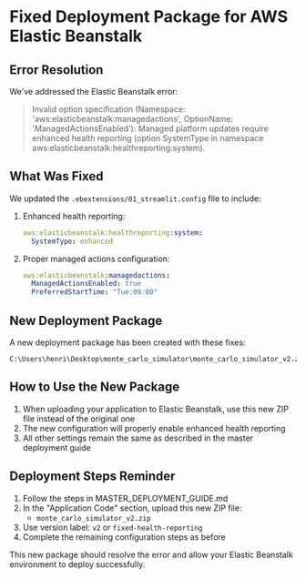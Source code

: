 # Fixed Deployment Package for AWS Elastic Beanstalk

## Error Resolution

We've addressed the Elastic Beanstalk error:

> Invalid option specification (Namespace: 'aws:elasticbeanstalk:managedactions', OptionName: 'ManagedActionsEnabled'): Managed platform updates require enhanced health reporting (option SystemType in namespace aws:elasticbeanstalk:healthreporting:system).

## What Was Fixed

We updated the `.ebextensions/01_streamlit.config` file to include:

1. Enhanced health reporting:
   ```yaml
   aws:elasticbeanstalk:healthreporting:system:
     SystemType: enhanced
   ```

2. Proper managed actions configuration:
   ```yaml
   aws:elasticbeanstalk:managedactions:
     ManagedActionsEnabled: true
     PreferredStartTime: "Tue:09:00"
   ```

## New Deployment Package

A new deployment package has been created with these fixes:

```
C:\Users\henri\Desktop\monte_carlo_simulator\monte_carlo_simulator_v2.zip
```

## How to Use the New Package

1. When uploading your application to Elastic Beanstalk, use this new ZIP file instead of the original one
2. The new configuration will properly enable enhanced health reporting
3. All other settings remain the same as described in the master deployment guide

## Deployment Steps Reminder

1. Follow the steps in MASTER_DEPLOYMENT_GUIDE.md
2. In the "Application Code" section, upload this new ZIP file:
   - `monte_carlo_simulator_v2.zip`
3. Use version label: `v2` or `fixed-health-reporting`
4. Complete the remaining configuration steps as before

This new package should resolve the error and allow your Elastic Beanstalk environment to deploy successfully.
